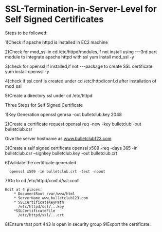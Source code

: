 # SSL-Termination-in-Server-Level for Self Signed  Certificates

Steps to be followed:

1)Check if apache httpd is installed in EC2 machine

2)Check for mod_ssl in cd /etc/httpd/modules,if not install using  ---3rd part module to integrate apache httpd with ssl
  yum install mod_ssl -y
  
3)check for openssl if installed,if not  ---package to create SSL certificate
  yum install openssl -y
  
 4)check if ssl.conf is created under cd /etc/httpd/conf.d after installation of mod_ssl
 
 5)Create a directory ssl under cd /etc/httpd
 
 
 
 Three Steps for Self Signed Certificate
 
 1)Key Generation
   openssl genrsa -out bulletclub.key 2048
   
  2)Create a certificate request
   openssl req -new  -key bulletclub -out bulletclub.csr 
   
   Give the  server hostname as www.bulletclub123.com
   
  3)Create a self signed certificate
  openssl x509 -req -days 365 -in bulletclub.csr –signkey bulletclub.key -out bulletclub.crt
  
6)Validate the certificate generated

      openssl x509 -in bulletclub.crt -text -noout
      
7)Go to cd /etc/httpd/conf.d/ssl.conf

    Edit at 4 places:
        * DocumentRoot /var/www/html
        * ServerName www.bulletclub123.com
        * SSLCertificateKeyPath
          /etc/httpd/ssl/...key
        *SSLCertificateFile
          /etc/httpd/ssl/...crt
8)Ensure that port 443 is open in security group
9)Export the certificate.

